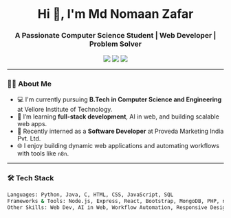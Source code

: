 <h1 align="center">Hi 👋, I'm Md Nomaan Zafar</h1>
<h3 align="center">A Passionate Computer Science Student | Web Developer | Problem Solver</h3>

<p align="center">
  <a href="mailto:mdnomaanzafar@gmail.com"><img src="https://img.shields.io/badge/email-%23D14836.svg?style=for-the-badge&logo=gmail&logoColor=white"/></a>
  <a href="https://www.linkedin.com/in/md-nomaan-zafar-57313b203/"><img src="https://img.shields.io/badge/linkedin-%230077B5.svg?style=for-the-badge&logo=linkedin&logoColor=white" /></a>
  <a href="https://github.com/nozafar"><img src="https://img.shields.io/badge/github-%23121011.svg?style=for-the-badge&logo=github&logoColor=white" /></a>
</p>

---

### 👨‍💻 About Me

- 💻 I'm currently pursuing **B.Tech in Computer Science and Engineering** at Vellore Institute of Technology.
- 🌱 I’m learning **full-stack development**, AI in web, and building scalable web apps.
- 💼 Recently interned as a **Software Developer** at Proveda Marketing India Pvt. Ltd.
- 🌐 I enjoy building dynamic web applications and automating workflows with tools like `n8n`.

---

### 🛠️ Tech Stack

```bash
Languages: Python, Java, C, HTML, CSS, JavaScript, SQL  
Frameworks & Tools: Node.js, Express, React, Bootstrap, MongoDB, PHP, n8n  
Other Skills: Web Dev, AI in Web, Workflow Automation, Responsive Design
